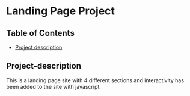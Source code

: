 # Landing Page Project

## Table of Contents

* [Project description](#project-description)

## Project-description

This is a landing page site with 4 different sections and interactivity has been added to the site with javascript.